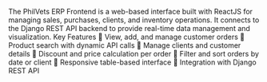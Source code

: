 The PhilVets ERP Frontend is a web-based interface built with ReactJS for managing sales, purchases, clients, and inventory operations.
It connects to the Django REST API backend to provide real-time data management and visualization.
Key Features
🔹 View, add, and manage customer orders
🔹 Product search with dynamic API calls
🔹 Manage clients and customer details
🔹 Discount and price calculation per order
🔹 Filter and sort orders by date or client
🔹 Responsive table-based interface
🔹 Integration with Django REST API
